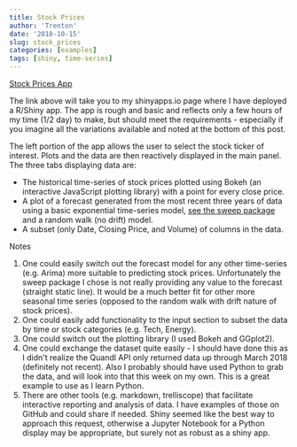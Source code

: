 ```yaml
---
title: Stock Prices
author: 'Trenton'
date: '2018-10-15'
slug: stock_prices
categories: [examples]
tags: [shiny, time-series]
---
```


[Stock Prices App](https://trentonpulsipher.shinyapps.io/stock_prices/)

The link above will take you to my shinyapps.io page where I have deployed a R/Shiny app. The app is rough and basic and reflects only a few hours of my time (1/2 day) to make, but should meet the requirements - especially if you imagine all the variations available and noted at the bottom of this post. 

The left portion of the app allows the user to select the stock ticker of interest. Plots and the data are then reactively displayed in the main panel. The three tabs displaying data are:

- The historical time-series of stock prices plotted using Bokeh (an interactive JavaScript plotting library) with a point for every close price.
- A plot of a forecast generated from the most recent three years of data using a basic exponential time-series model, [see the sweep package](https://business-science.github.io/sweep/) and a random walk (no drift) model.
- A subset (only Date, Closing Price, and Volume) of columns in the data.


Notes

1. One could easily switch out the forecast model for any other time-series (e.g. Arima) more suitable to predicting stock prices. Unfortunately the sweep package I chose is not really providing any value to the forecast (straight static line). It would be a much better fit for other more seasonal time series (opposed to the random walk with drift nature of stock prices).
2. One could easily add functionality to the input section to subset the data by time or stock categories (e.g. Tech, Energy).
3. One could switch out the plotting library (I used Bokeh and GGplot2).
4. One could exchange the dataset quite easily - I should have done this as I didn't realize the Quandl API only returned data up through March 2018 (definitely not recent). Also I probably should have used Python to grab the data, and will look into that this week on my own. This is a great example to use as I learn Python.
5. There are other tools (e.g. markdown, trelliscope) that facilitate interactive reporting and analysis of data. I have examples of those on GitHub and could share if needed. Shiny seemed like the best way to approach this request, otherwise a Jupyter Notebook for a Python display may be appropriate, but surely not as robust as a shiny app.

